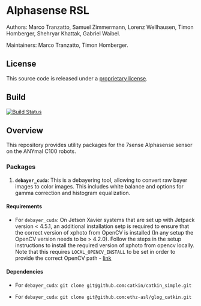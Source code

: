 # Alphasense RSL


Authors: Marco Tranzatto, Samuel Zimmermann, Lorenz Wellhausen, Timon Homberger, Shehryar Khattak, Gabriel Waibel.

Maintainers: Marco Tranzatto, Timon Homberger.

## License
This source code is released under a [proprietary license](LICENSE).

## Build

[![Build Status](https://ci.leggedrobotics.com/buildStatus/icon?job=bitbucket_leggedrobotics/alphasense_rsl/master)](https://ci.leggedrobotics.com/job/bitbucket_leggedrobotics/job/alphasense_rsl/job/master/)

## Overview

This repository provides utility packages for the 7sense Alphasense sensor on the ANYmal C100 robots.

### Packages

1. **`debayer_cuda`**: This is a debayering tool, allowing to convert raw bayer images to color images. This includes white balance and options for gamma correction and histogram equalization.

#### Requirements

* For `debayer_cuda`: On Jetson Xavier systems that are set up with Jetpack version < 4.5.1, an additional installation setp is required to ensure that the correct version of xphoto from OpenCV is installed (In any setup the OpenCV version needs to be > 4.2.0). Follow the steps in the setup instructions to install the required version of xphoto from opencv locally. Note that this requires `LOCAL_OPENCV_INSTALL` to be set in order to provide the correct OpenCV path - [link](https://bitbucket.org/leggedrobotics/alphasense_rsl/src/master/utils/pc_setup_instructions/jetson/setup.md)

#### Dependencies

* For `debayer_cuda`: ``` git clone git@github.com:catkin/catkin_simple.git ```

* For `debayer_cuda`: ``` git clone git@github.com:ethz-asl/glog_catkin.git ```
